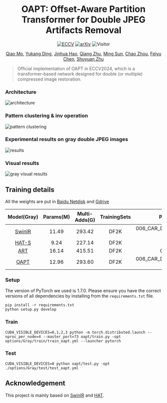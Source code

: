 <div align="center">

# OAPT: Offset-Aware Partition Transformer for Double JPEG Artifacts Removal

[![ECCV](https://img.shields.io/badge/ECCV%202024-Accepted-informational.svg)](https://eccv.ecva.net/virtual/2024/poster/1048)
[![arXiv](https://img.shields.io/badge/arXiv%20paper-2408.11480-b31b1b.svg)](https://arxiv.org/abs/2408.11480)
![Visitor](https://visitor-badge.laobi.icu/badge?page_id=QMoQ/OAPT)

[Qiao Mo](), [Yukang Ding](), [Jinhua Hao](https://eric-hao.github.io/), [Qiang Zhu](), [Ming Sun](), [Chao Zhou](), [Feiyu Chen](), [Shuyuan Zhu]()

</div>

> Official implementation of OAPT in ECCV2024, which is a transformer-based network designed for double (or multiple) compressed image restoration.

### Architecture
![architecture](pics/pipeline.png)

### Pattern clustering & inv operation 
![pattern clustering](pics/patternclustering.png)

### Experimental results on gray double JPEG images
![results](pics/gray_results.png)

### Visual results
![gray visual results](pics/visuals.png)


## Training details
All the weights are put in [Baidu Netdisk](https://pan.baidu.com/s/1CAXtSt9oEcBHp8zqCBnrzg?pwd=hm52) and [Gdrive](https://drive.google.com/drive/folders/1yZcczbsVdxmsocQMaC9oFcvt6J553D_1?usp=sharing)

| Model(Gray)                                      | Params(M) | Multi-Adds(G) | TrainingSets |           Pretrain model            | iterations |
| :----------------------------------------------: | :-------: | :-----------: | :----------: | :---------------------------------: | :--------: |
| [SwinIR](https://github.com/JingyunLiang/SwinIR) |   11.49   |    293.42     |     DF2K     | 006_CAR_DFWB_s126w7_SwinIR-M_jpeg10 |    200k    |
| [HAT-S](https://github.com/XPixelGroup/HAT)      |   9.24    |    227.14     |     DF2K     |             HAT-S_SRx2              |    800k    |
| [ART](https://github.com/gladzhang/ART)          |   16.14   |    415.51     |     DF2K     |             CAR_ART_q10             |    200k    |
| [OAPT](https://arxiv.org/abs/2408.11480)         |   12.96   |    293.60     |     DF2K     | 006_CAR_DFWB_s126w7_SwinIR-M_jpeg10 |    200k    |

### Setup
The version of PyTorch we used is 1.7.0. Please ensure you have the correct versions of all dependencies by installing from the `requirements.txt` file.
```
pip install -r requirements.txt
python setup.py develop
```

### Train
```
CUDA_VISIBLE_DEVICES=0,1,2,3 python -m torch.distributed.launch --nproc_per_node=4 --master_port=73 oapt/train.py -opt options/Gray/train/train_oapt.yml --launcher pytorch
```

### Test
```
CUDA_VISIBLE_DEVICES=0 python oapt/test.py -opt ./options/Gray/test/test_oapt.yml
```

## Acknowledgement
This project is mainly based on [SwinIR](https://github.com/JingyunLiang/SwinIR) and [HAT](https://github.com/XPixelGroup/HAT).
